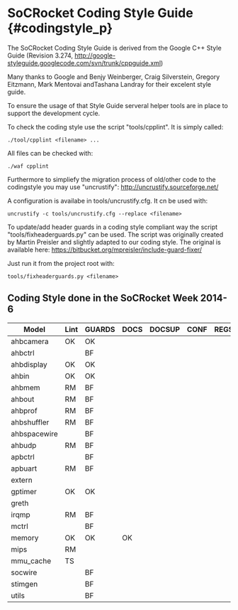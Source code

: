 SoCRocket Coding Style Guide {#codingstyle_p}
============================

The SoCRocket Coding Style Guide is derived from the Google C++ Style Guide 
(Revision 3.274, http://google-styleguide.googlecode.com/svn/trunk/cppguide.xml)

Many thanks to Google and Benjy Weinberger, Craig Silverstein, 
Gregory Eitzmann, Mark Mentovai andTashana Landray for their excelent style guide.

To ensure the usage of that Style Guide serveral helper tools are in place to support 
the development cycle.

To check the coding style use the script "tools/cpplint". It is simply called:
~~~
./tool/cpplint <filename> ...
~~~
All files can be checked with:
~~~
./waf cpplint
~~~
Furthermore to simpliefy the migration process of old/other code to the codingstyle you may use "uncrustify":
http://uncrustify.sourceforge.net/

A configuration is availabe in tools/uncrustify.cfg. It cn be used with:
~~~
uncrustify -c tools/uncrustify.cfg --replace <filename>
~~~

To update/add header guards in a coding style compliant way the script "tools/fixheaderguards.py" can be used. The script was originally created by Martin Preisler and slightly adapted to our coding style. The original is available here: https://bitbucket.org/mpreisler/include-guard-fixer/

Just run it from the project root with:
~~~
tools/fixheaderguards.py <filename>
~~~

Coding Style done in the SoCRocket Week 2014-6
----------------------------------------------

Model        | Lint | GUARDS | DOCS | DOCSUP | CONF | REGS  
------------ | ---- | ------ | ---- | ------ | ---- | ----
ahbcamera    | OK   |  OK    |      |        |      |
ahbctrl      |      |  BF    |      |        |      |
ahbdisplay   | OK   |  OK    |      |        |      |
ahbin        | OK   |  OK    |      |        |      |
ahbmem       | RM   |  BF    |      |        |      |
ahbout       | RM   |  BF    |      |        |      |
ahbprof      | RM   |  BF    |      |        |      |
ahbshuffler  | RM   |  BF    |      |        |      |
ahbspacewire |      |  BF    |      |        |      |
ahbudp       | RM   |  BF    |      |        |      |
apbctrl      |      |  BF    |      |        |      |
apbuart      | RM   |  BF    |      |        |      |
extern       |      |        |      |        |      |
gptimer      | OK   |  OK    |      |        |      |
greth        |      |        |      |        |      |
irqmp        | RM   |  BF    |      |        |      |
mctrl        |      |  BF    |      |        |      |
memory       | OK   |  OK    | OK   |        |      |
mips         | RM   |        |      |        |      |
mmu_cache    | TS   |        |      |        |      |
socwire      |      |  BF    |      |        |      |
stimgen      |      |  BF    |      |        |      |
utils        |      |  BF    |      |        |      |

